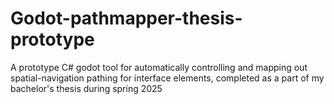 # Godot-pathmapper-thesis-prototype
A prototype C# godot tool for automatically controlling and mapping out spatial-navigation pathing for interface elements, completed as a part of my bachelor's thesis during spring 2025
